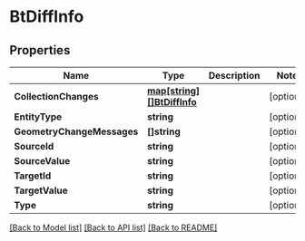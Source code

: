 # BtDiffInfo

## Properties

Name | Type | Description | Notes
------------ | ------------- | ------------- | -------------
**CollectionChanges** | [**map[string][]BtDiffInfo**](array.md) |  | [optional] 
**EntityType** | **string** |  | [optional] 
**GeometryChangeMessages** | **[]string** |  | [optional] 
**SourceId** | **string** |  | [optional] 
**SourceValue** | **string** |  | [optional] 
**TargetId** | **string** |  | [optional] 
**TargetValue** | **string** |  | [optional] 
**Type** | **string** |  | [optional] 

[[Back to Model list]](../README.md#documentation-for-models) [[Back to API list]](../README.md#documentation-for-api-endpoints) [[Back to README]](../README.md)


